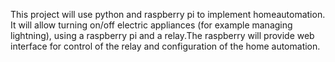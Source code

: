 This project will use python and raspberry pi to implement homeautomation.
It will allow turning on/off electric appliances (for example managing lightning),
using a raspberry pi and a relay.The raspberry will provide web interface for control
of the relay and configuration of the home automation.
